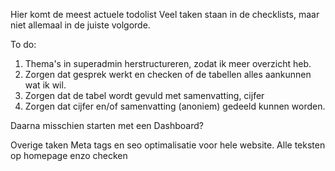 Hier komt de meest actuele todolist
Veel taken staan in de checklists, maar niet allemaal in de juiste volgorde.


To do:
1. Thema's in superadmin herstructureren, zodat ik meer overzicht heb.
2. Zorgen dat gesprek werkt en checken of de tabellen alles aankunnen wat ik wil.
3. Zorgen dat de tabel wordt gevuld met samenvatting, cijfer
4. Zorgen dat cijfer en/of samenvatting (anoniem) gedeeld kunnen worden.


Daarna misschien starten met een Dashboard?




Overige taken
Meta tags en seo optimalisatie voor hele website.
Alle teksten op homepage enzo checken